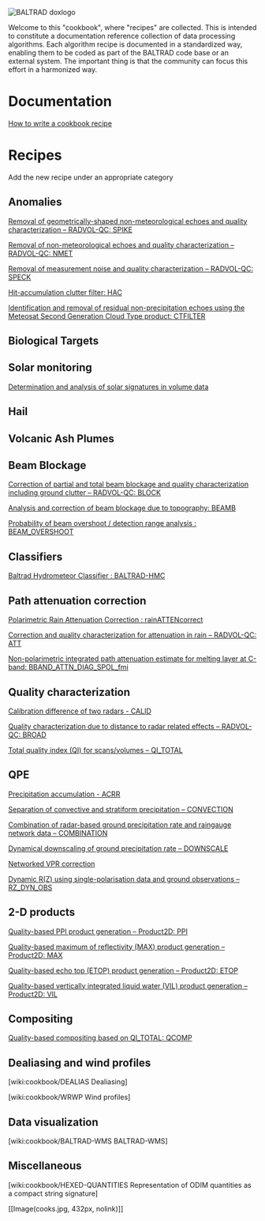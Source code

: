![BALTRAD doxlogo](/images/BALTRAD-doxlogo.png)

Welcome to this "cookbook", where "recipes" are collected. This is intended to constitute a documentation reference collection of data processing algorithms. Each algorithm recipe is documented in a standardized way, enabling them to be coded as part of the BALTRAD code base or an external system. The important thing is that the community can focus this effort in a harmonized way.

# Documentation
[How to write a cookbook recipe](cookbook_HOWTO)

<!--
[Cookbook roadmap](http://git.baltrad.eu/trac/wiki/cookbook/roadmap)

[Development and maintenance](http://git.baltrad.eu/trac/wiki/cookbook/dev-maint)

[wiki:cookbook/meetings Meeting minutes]
-->

# Recipes
Add the new recipe under an appropriate category

## Anomalies
[Removal of geometrically-shaped non-meteorological echoes and quality characterization – RADVOL-QC: SPIKE](cookbook_RADVOL_SPIKE)

[Removal of non-meteorological echoes and quality characterization – RADVOL-QC: NMET](cookbook_RADVOL_NMET)

[Removal of measurement noise and quality characterization – RADVOL-QC: SPECK](cookbook_RADVOL_SPECK)

[Hit-accumulation clutter filter: HAC](cookbook_HAC)

[Identification and removal of residual non-precipitation echoes using the Meteosat Second Generation Cloud Type product: CTFILTER](cookbook_CTFILTER)

## Biological Targets
## Solar monitoring
[Determination and analysis of solar signatures in volume data](cookbook_SOLARANALYSIS)

## Hail
## Volcanic Ash Plumes
## Beam Blockage
[Correction of partial and total beam blockage and quality characterization including ground clutter – RADVOL-QC: BLOCK](cookbook_RADVOL_BLOCK)

[Analysis and correction of beam blockage due to topography: BEAMB](cookbook_BEAMB)

[Probability of beam overshoot / detection range analysis : BEAM_OVERSHOOT](cookbook_BEAM_OVERSHOOT)
## Classifiers
[Baltrad Hydrometeor Classifier : BALTRAD-HMC](cookbook_BALTRAD_HMC)

## Path attenuation correction
[Polarimetric Rain Attenuation Correction : rainATTENcorrect](cookbook_POL_RAIN_ATT_CORR)

[Correction and quality characterization for attenuation in rain – RADVOL-QC: ATT](cookbook_RADVOL_ATT)

[Non-polarimetric integrated path attenuation estimate for melting layer at C-band: BBAND_ATTN_DIAG_SPOL_fmi](cookbook_BBAND_PIA_EST_NP)

## Quality characterization
[Calibration difference of two radars - CALID](cookbook_CALID)

[Quality characterization due to distance to radar related effects – RADVOL-QC: BROAD](cookbook_RADVOL_BROAD)

[Total quality index (QI) for scans/volumes – QI_TOTAL](cookbook_QITOTAL)

## QPE
[Precipitation accumulation - ACRR](cookbook_ACRR)

[Separation of convective and stratiform precipitation – CONVECTION](cookbook_CONV)

[Combination of radar-based ground precipitation rate and raingauge network data – COMBINATION](cookbook_ADJUSTMENT)

[Dynamical downscaling of ground precipitation rate – DOWNSCALE](cookbook_DOWNSCALE)

[Networked VPR correction](cookbook_NETWORKED_VPR_CORRECTION)

[Dynamic R(Z) using single-polarisation data and ground observations – RZ_DYN_OBS](cookbook_RZ_DYN_OBS)

## 2-D products
[Quality-based PPI product generation – Product2D: PPI](cookbook_Product2D_PPI)

[Quality-based maximum of reflectivity (MAX) product generation – Product2D: MAX](http://git.baltrad.eu/trac/wiki/cookbook/Product2D_MAX)

[Quality-based echo top (ETOP) product generation – Product2D: ETOP](http://git.baltrad.eu/trac/wiki/cookbook/Product2D_ET)

[Quality-based vertically integrated liquid water (VIL) product generation – Product2D: VIL](http://git.baltrad.eu/trac/wiki/cookbook/Product2D_VIL)

## Compositing
[Quality-based compositing based on QI_TOTAL: QCOMP](http://git.baltrad.eu/trac/wiki/cookbook/QCOMP)

## Dealiasing and wind profiles
[wiki:cookbook/DEALIAS Dealiasing]

[wiki:cookbook/WRWP Wind profiles]

## Data visualization
[wiki:cookbook/BALTRAD-WMS BALTRAD-WMS]

## Miscellaneous
[wiki:cookbook/HEXED-QUANTITIES Representation of ODIM quantities as a compact string signature]

[[Image(cooks.jpg, 432px, nolink)]]
